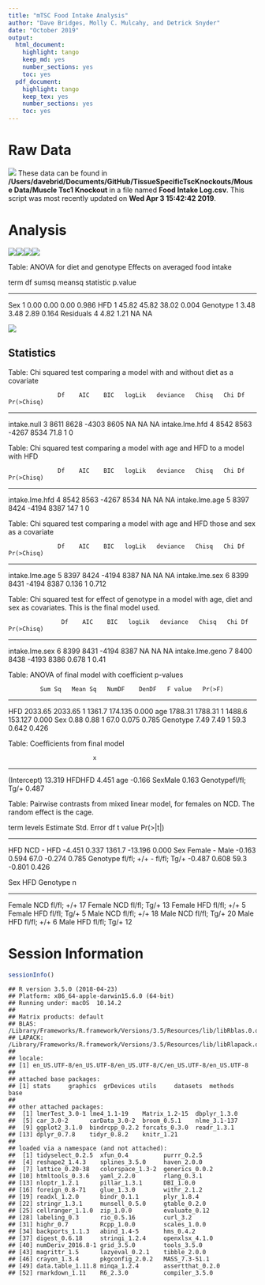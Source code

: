 ```yaml
---
title: "mTSC Food Intake Analysis"
author: "Dave Bridges, Molly C. Mulcahy, and Detrick Snyder"
date: "October 2019"
output:
  html_document:
    highlight: tango
    keep_md: yes
    number_sections: yes
    toc: yes
  pdf_document:
    highlight: tango
    keep_tex: yes
    number_sections: yes
    toc: yes
---
```





# Raw Data






![](figures/intake-graphs-1.png)<!-- -->
These data can be found in **/Users/davebrid/Documents/GitHub/TissueSpecificTscKnockouts/Mouse Data/Muscle Tsc1 Knockout** in a file named **Food Intake Log.csv**.  This script was most recently updated on **Wed Apr  3 15:42:42 2019**.
# Analysis

![](figures/weekly-intake-plots-1.png)<!-- -->![](figures/weekly-intake-plots-2.png)<!-- -->![](figures/weekly-intake-plots-3.png)<!-- -->![](figures/weekly-intake-plots-4.png)<!-- -->

Table: ANOVA for diet and genotype Effects on averaged food intake

term         df   sumsq   meansq   statistic   p.value
----------  ---  ------  -------  ----------  --------
Sex           1    0.00     0.00        0.00     0.986
HFD           1   45.82    45.82       38.02     0.004
Genotype      1    3.48     3.48        2.89     0.164
Residuals     4    4.82     1.21          NA        NA



![](figures/weekly-lineplot-food-intake-by-cage-1.png)<!-- -->




## Statistics


Table: Chi squared test comparing a model with and without diet as a covariate

                  Df    AIC    BIC   logLik   deviance   Chisq   Chi Df   Pr(>Chisq)
---------------  ---  -----  -----  -------  ---------  ------  -------  -----------
intake.null        3   8611   8628    -4303       8605      NA       NA           NA
intake.lme.hfd     4   8542   8563    -4267       8534    71.8        1            0



Table: Chi squared test comparing a model with age and HFD to a model with HFD

                  Df    AIC    BIC   logLik   deviance   Chisq   Chi Df   Pr(>Chisq)
---------------  ---  -----  -----  -------  ---------  ------  -------  -----------
intake.lme.hfd     4   8542   8563    -4267       8534      NA       NA           NA
intake.lme.age     5   8397   8424    -4194       8387     147        1            0



Table: Chi squared test comparing a model with age and HFD those and sex as a covariate

                  Df    AIC    BIC   logLik   deviance   Chisq   Chi Df   Pr(>Chisq)
---------------  ---  -----  -----  -------  ---------  ------  -------  -----------
intake.lme.age     5   8397   8424    -4194       8387      NA       NA           NA
intake.lme.sex     6   8399   8431    -4194       8387   0.136        1        0.712



Table: Chi squared test for effect of genotype in a model with age, diet and sex as covariates.  This is the final model used.

                   Df    AIC    BIC   logLik   deviance   Chisq   Chi Df   Pr(>Chisq)
----------------  ---  -----  -----  -------  ---------  ------  -------  -----------
intake.lme.sex      6   8399   8431    -4194       8387      NA       NA           NA
intake.lme.geno     7   8400   8438    -4193       8386   0.678        1         0.41



Table: ANOVA of final model with coefficient p-values

             Sum Sq   Mean Sq   NumDF    DenDF   F value   Pr(>F)
---------  --------  --------  ------  -------  --------  -------
HFD         2033.65   2033.65       1   1361.7   174.135    0.000
age         1788.31   1788.31       1   1488.6   153.127    0.000
Sex            0.88      0.88       1     67.0     0.075    0.785
Genotype       7.49      7.49       1     59.3     0.642    0.426



Table: Coefficients from final model

                            x
--------------------  -------
(Intercept)            13.319
HFDHFD                  4.451
age                    -0.166
SexMale                 0.163
Genotypefl/fl; Tg/+     0.487



Table: Pairwise contrasts from mixed linear model, for females on NCD.  The random effect is the cage.

term       levels                      Estimate   Std. Error       df   t value   Pr(>|t|)
---------  -------------------------  ---------  -----------  -------  --------  ---------
HFD        NCD - HFD                     -4.451        0.337   1361.7   -13.196      0.000
Sex        Female - Male                 -0.163        0.594     67.0    -0.274      0.785
Genotype   fl/fl; +/+ - fl/fl; Tg/+      -0.487        0.608     59.3    -0.801      0.426


Sex      HFD   Genotype        n
-------  ----  ------------  ---
Female   NCD   fl/fl; +/+     17
Female   NCD   fl/fl; Tg/+    13
Female   HFD   fl/fl; +/+      5
Female   HFD   fl/fl; Tg/+     5
Male     NCD   fl/fl; +/+     18
Male     NCD   fl/fl; Tg/+    20
Male     HFD   fl/fl; +/+      6
Male     HFD   fl/fl; Tg/+    12


# Session Information


```r
sessionInfo()
```

```
## R version 3.5.0 (2018-04-23)
## Platform: x86_64-apple-darwin15.6.0 (64-bit)
## Running under: macOS  10.14.2
## 
## Matrix products: default
## BLAS: /Library/Frameworks/R.framework/Versions/3.5/Resources/lib/libRblas.0.dylib
## LAPACK: /Library/Frameworks/R.framework/Versions/3.5/Resources/lib/libRlapack.dylib
## 
## locale:
## [1] en_US.UTF-8/en_US.UTF-8/en_US.UTF-8/C/en_US.UTF-8/en_US.UTF-8
## 
## attached base packages:
## [1] stats     graphics  grDevices utils     datasets  methods   base     
## 
## other attached packages:
##  [1] lmerTest_3.0-1 lme4_1.1-19    Matrix_1.2-15  dbplyr_1.3.0  
##  [5] car_3.0-2      carData_3.0-2  broom_0.5.1    nlme_3.1-137  
##  [9] ggplot2_3.1.0  bindrcpp_0.2.2 forcats_0.3.0  readr_1.3.1   
## [13] dplyr_0.7.8    tidyr_0.8.2    knitr_1.21    
## 
## loaded via a namespace (and not attached):
##  [1] tidyselect_0.2.5  xfun_0.4          purrr_0.2.5      
##  [4] reshape2_1.4.3    splines_3.5.0     haven_2.0.0      
##  [7] lattice_0.20-38   colorspace_1.3-2  generics_0.0.2   
## [10] htmltools_0.3.6   yaml_2.2.0        rlang_0.3.1      
## [13] nloptr_1.2.1      pillar_1.3.1      DBI_1.0.0        
## [16] foreign_0.8-71    glue_1.3.0        withr_2.1.2      
## [19] readxl_1.2.0      bindr_0.1.1       plyr_1.8.4       
## [22] stringr_1.3.1     munsell_0.5.0     gtable_0.2.0     
## [25] cellranger_1.1.0  zip_1.0.0         evaluate_0.12    
## [28] labeling_0.3      rio_0.5.16        curl_3.2         
## [31] highr_0.7         Rcpp_1.0.0        scales_1.0.0     
## [34] backports_1.1.3   abind_1.4-5       hms_0.4.2        
## [37] digest_0.6.18     stringi_1.2.4     openxlsx_4.1.0   
## [40] numDeriv_2016.8-1 grid_3.5.0        tools_3.5.0      
## [43] magrittr_1.5      lazyeval_0.2.1    tibble_2.0.0     
## [46] crayon_1.3.4      pkgconfig_2.0.2   MASS_7.3-51.1    
## [49] data.table_1.11.8 minqa_1.2.4       assertthat_0.2.0 
## [52] rmarkdown_1.11    R6_2.3.0          compiler_3.5.0
```
